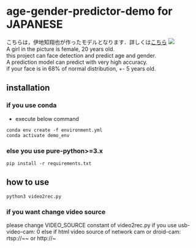 # age-gender-predictor-demo for JAPANESE
こちらは，伊地知翔也が作ったモデルとなります．詳しくは[こちら](http://idichi.tk/blog/losemicrosoft/)
![](demo_movie.gif)  
A girl in the picture is female, 20 years old.  
this project can face detection and predict age and gender.  
A prediction model can predict with very high accuracy.  
if your face is in 68% of normal distribution, +- 5 years old.

## installation
### if you use conda
* execute below command
```terminal
conda env create -f environment.yml
conda activate demo_env
```
### else you use pure-python>=3.x
```terminal
pip install -r requirements.txt
```

## how to use
```terminal
python3 video2rec.py
```
### if you want change video source
please change VIDEO_SOURCE constant of video2rec.py 
if you use usb-video-cam: 0
else if html video source of network cam or droid-cam: rtsp://~~ or http://~
